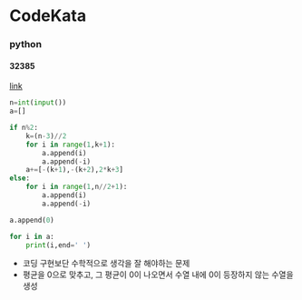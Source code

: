 # CodeKata
### python
#### 32385
[link](https://www.acmicpc.net/problem/32385)
```python
n=int(input())
a=[]

if n%2:
    k=(n-3)//2
    for i in range(1,k+1):
        a.append(i)
        a.append(-i)
    a+=[-(k+1),-(k+2),2*k+3]
else:
    for i in range(1,n//2+1):
        a.append(i)
        a.append(-i)

a.append(0)

for i in a:
    print(i,end=' ')
```
- 코딩 구현보단 수학적으로 생각을 잘 해야하는 문제
- 평균을 0으로 맞추고, 그 평균이 0이 나오면서 수열 내에 0이 등장하지 않는 수열을 생성
